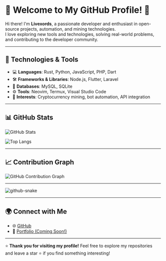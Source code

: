 # 🌟 Welcome to My GitHub Profile! 👋

Hi there! I'm **Livexords**, a passionate developer and enthusiast in open-source projects, automation, and mining technologies.  
I love exploring new tools and technologies, solving real-world problems, and contributing to the developer community.

---

## 🔧 Technologies & Tools
- 💻 **Languages**: Rust, Python, JavaScript, PHP, Dart
- 🛠️ **Frameworks & Libraries**: Node.js, Flutter, Laravel
- 📂 **Databases**: MySQL, SQLite
- ⚙️ **Tools**: Neovim, Termux, Visual Studio Code
- 🔗 **Interests**: Cryptocurrency mining, bot automation, API integration

---

## 📊 GitHub Stats

![GitHub Stats](https://github-readme-stats.vercel.app/api?username=livexords-nw&show_icons=true&theme=radical)

![Top Langs](https://github-readme-stats.vercel.app/api/top-langs/?username=livexords-nw&layout=compact&theme=radical)

---

## 📈 Contribution Graph

![GitHub Contribution Graph](https://activity-graph.herokuapp.com/graph?username=livexords-nw&theme=dracula&hide_border=true&area=true)

---


<picture>
  <source media="(prefers-color-scheme: dark)" srcset="https://raw.githubusercontent.com/livexords-nw/livexords-nw/output/github-snake-dark.svg" />
  <source media="(prefers-color-scheme: light)" srcset="https://raw.githubusercontent.com/livexords-nw/livexords-nw/output/github-snake.svg" />
  <img alt="github-snake" src="https://raw.githubusercontent.com/livexords-nw/livexords-nw/output/github-snake.svg" />
</picture>

---

## 🌍 Connect with Me

- 🌐 [GitHub](https://github.com/livexords-nw)
- 📝 [Portfolio (Coming Soon!)](https://github.com/livexords-nw)

---

⭐️ **Thank you for visiting my profile!** Feel free to explore my repositories and leave a star ⭐ if you find something interesting!
